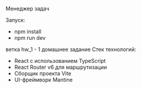 Менеджер задач

Запуск:
- npm install
- npm run dev 

ветка hw_1 - 1 домашнее задание 
Стек технологий:
- React с использованием TypeScript
- React Router v6 для маршрутизации
- Сборщик проекта Vite
- UI-фреймворк Mantine
